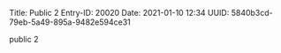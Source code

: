 Title: Public 2
Entry-ID: 20020
Date: 2021-01-10 12:34
UUID: 5840b3cd-79eb-5a49-895a-9482e594ce31

public 2
